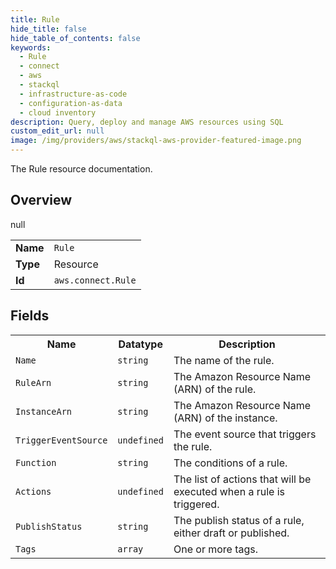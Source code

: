 ```yaml
---
title: Rule
hide_title: false
hide_table_of_contents: false
keywords:
  - Rule
  - connect
  - aws
  - stackql
  - infrastructure-as-code
  - configuration-as-data
  - cloud inventory
description: Query, deploy and manage AWS resources using SQL
custom_edit_url: null
image: /img/providers/aws/stackql-aws-provider-featured-image.png
---
```

The Rule resource documentation.

## Overview
<table><tbody>
<tr><td><b>Name</b></td><td><code>Rule</code></td></tr>
<tr><td><b>Type</b></td><td>Resource</td></tr>
null
<tr><td><b>Id</b></td><td><code>aws.connect.Rule</code></td></tr>
</tbody></table>

## Fields
<table><tbody>
<tr><th>Name</th><th>Datatype</th><th>Description</th></tr>
<tr><td><code>Name</code></td><td><code>string</code></td><td>The name of the rule.</td></tr><tr><td><code>RuleArn</code></td><td><code>string</code></td><td>The Amazon Resource Name (ARN) of the rule.</td></tr><tr><td><code>InstanceArn</code></td><td><code>string</code></td><td>The Amazon Resource Name (ARN) of the instance.</td></tr><tr><td><code>TriggerEventSource</code></td><td><code>undefined</code></td><td>The event source that triggers the rule.</td></tr><tr><td><code>Function</code></td><td><code>string</code></td><td>The conditions of a rule.</td></tr><tr><td><code>Actions</code></td><td><code>undefined</code></td><td>The list of actions that will be executed when a rule is triggered.</td></tr><tr><td><code>PublishStatus</code></td><td><code>string</code></td><td>The publish status of a rule, either draft or published.</td></tr><tr><td><code>Tags</code></td><td><code>array</code></td><td>One or more tags.</td></tr>
</tbody></table>